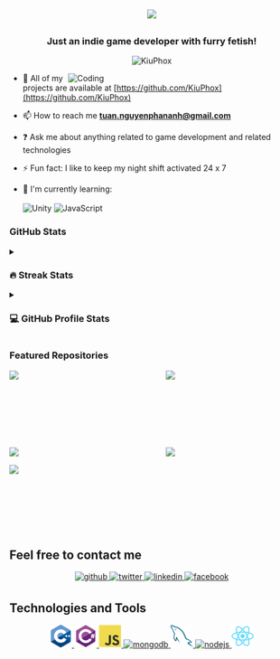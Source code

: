 <h1 align="center">
  <a href="https://git.io/typing-svg">
    <img src="https://readme-typing-svg.herokuapp.com/?lines=Hello,+There!+👋;This+is+KiuPhox....;Nice+to+meet+you!&center=true&size=30">
  </a>
</h1>


<h3 align="center">Just an indie game developer with furry fetish!</h3>
<p align="center"> <img src="https://komarev.com/ghpvc/?username=KiuPhox&label=Profile%20views&color=0e75b6&style=flat" alt="KiuPhox" /> </p>

<img align="right" alt="Coding" width="400" src="https://github.com/KiuPhox/KiuPhox/assets/79034091/60b3614c-1724-4fa0-8038-4ac4f9244421">

- 🌱 All of my projects are available at [https://github.com/KiuPhox](https://github.com/KiuPhox)

- 📫 How to reach me **tuan.nguyenphananh@gmail.com**

- ❓ Ask me about anything related to game development and related technologies

- ⚡ Fun fact: I like to keep my night shift activated 24 x 7

- 📄 I'm currently learning:
<br><br>
![Unity](https://img.shields.io/badge/unity-%23000000.svg?style=for-the-badge&logo=unity&logoColor=white)
![JavaScript](https://img.shields.io/badge/javascript-%23323330.svg?style=for-the-badge&logo=javascript&logoColor=%23F7DF1E)


<h3 align="left">GitHub Stats</h3>

<details><summary><h3> 🔥 Streak Stats</h3></summary>

----	

<p align="center"><img src="https://github-readme-streak-stats.herokuapp.com/?user=KiuPhox&theme=react&border=61dafb&hide_border=true" alt="KiuPhox" /></p>

</details>

<details><summary><h3>💻 GitHub Profile Stats</h3></summary>

----

<p align="center">
    <a href="https://github.com/anuraghazra/github-readme-stats" title="Go to Source">
      <img align="right" width=390 src="https://github-readme-stats.vercel.app/api?username=KiuPhox&show_icons=true&theme=react&border_color=61dafb&hide_border=true" />
    </a>
    <a href="https://github.com/anuraghazra/github-readme-stats">
      <img width=325 align="center" src="https://github-readme-stats.vercel.app/api/top-langs/?username=KiuPhox&hide=c%23,powershell,Mathematica,Ruby,Objective-C,Objective-C%2b%2b,Cuda&title_color=61dafb&text_color=ffffff&icon_color=61dafb&bg_color=20232a&langs_count=8&layout=compact&border_color=61dafb&hide_border=true" />
    </a>
<br>
  </details>
  
<h3>Featured Repositories</h3>

<div width="100%" align="center">
  <a align="center" href="https://github.com/KiuPhox/Fahasa" title="Fahasa"><img align="left" width='45%' src="https://github-readme-stats.vercel.app/api/pin/?username=KiuPhox&repo=Fahasa&theme=react&border_color=61dafb&border_radius=10"></a>
  <a align="center" href="https://github.com/KiuPhox/Shakespeare" title="Shakespearer"><img align="right" width='45%' src="https://github-readme-stats.vercel.app/api/pin/?username=KiuPhox&repo=Shakespeare&theme=react&border_color=61dafb&border_radius=10"></a>
</div>
<br><br><br><br><br><br><br><br>
<div width="100%" align="center">
  <a align="center" href="https://github.com/KiuPhox/Axie-Evolution" title="Needleman Wunsch Algorithm With OpenMP"><img align="left" width='45%' src="https://github-readme-stats.vercel.app/api/pin/?username=KiuPhox&repo=Axie-Evolution&theme=react&border_color=61dafb&border_radius=10"></a>
  <a align="center" href="https://github.com/KiuPhox/Microcontroller-Lab" title="Minesweeper"><img align="right" width='45%' src="https://github-readme-stats.vercel.app/api/pin/?username=KiuPhox&repo=Microcontroller-Lab&theme=react&border_color=61dafb&border_radius=10"></a>
</div>
	
<br>
	
[![](https://github-readme-activity-graph.cyclic.app/graph?username=KiuPhox&theme=github)](https://github.com/KiuPhox/github-readme-activity-graph)

<br><br><br><br><br>

<h2 align="left">Feel free to contact me</h2>

<div align="center">
<a href="https://github.com/KiuPhox" target="_blank">
<img src=https://img.shields.io/badge/github-%2324292e.svg?&style=for-the-badge&logo=github&logoColor=white alt=github style="margin-bottom: 5px;" />
</a>
<a href="https://twitter.com/KiuPhox" target="_blank">
<img src=https://img.shields.io/badge/twitter-%2300acee.svg?&style=for-the-badge&logo=twitter&logoColor=white alt=twitter style="margin-bottom: 5px;" />
</a>
<a href="https://linkedin.com/in/kiuphox" target="_blank">
<img src=https://img.shields.io/badge/linkedin-%231E77B5.svg?&style=for-the-badge&logo=linkedin&logoColor=white alt=linkedin style="margin-bottom: 5px;" />
</a>
<a href="https://www.facebook.com/kiuphox221202" target="_blank">
<img src=https://img.shields.io/badge/facebook-%232E87FB.svg?&style=for-the-badge&logo=facebook&logoColor=white alt=facebook style="margin-bottom: 5px;" />
</a>
</div>  

<h2 align="left">Technologies and Tools</h2>

<p align="center">  
  <a href="https://www.w3schools.com/cpp/" target="_blank" rel="noreferrer"> <img src="https://raw.githubusercontent.com/devicons/devicon/master/icons/cplusplus/cplusplus-original.svg" alt="cplusplus" width="40" height="40"/> </a>
  <a href="https://learn.microsoft.com/en-us/dotnet/csharp/language-reference/" target="_blank" rel="noreferrer"> <img src="https://raw.githubusercontent.com/devicons/devicon/master/icons/csharp/csharp-original.svg" alt="csharp" width="40" height="40"/> </a>
  <a href="https://developer.mozilla.org/en-US/docs/Web/JavaScript" target="_blank" rel="noreferrer"> <img src="https://raw.githubusercontent.com/devicons/devicon/master/icons/javascript/javascript-original.svg" alt="javascript" width="40" height="40"/> </a>
  <a href="https://www.mongodb.com/" target="_blank" rel="noreferrer"> <img src="https://cdn.icon-icons.com/icons2/2415/PNG/512/mongodb_original_logo_icon_146424.png" alt="mongodb" width="40" height="40"/> </a>
  <a href="https://www.mysql.com/" target="_blank" rel="noreferrer"> <img src="https://raw.githubusercontent.com/devicons/devicon/master/icons/mysql/mysql-original.svg" alt="mysql" width="40" height="40"/> </a>
  <a href="https://nodejs.org" target="_blank" rel="noreferrer"> <img src="https://seeklogo.com/images/N/node-js-logo-F4F55CD2D0-seeklogo.com.png" alt="nodejs" height="40"/> </a>
  <a href="https://reactjs.org/" target="_blank" rel="noreferrer"> <img src="https://raw.githubusercontent.com/devicons/devicon/master/icons/react/react-original.svg" alt="react" width="40" height="40"/> </a>
</p>
